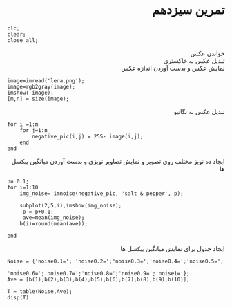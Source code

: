 <div dir = "rtl">
  <h1> تمرین سیزدهم</h1>

</div>


````
clc;
clear;
close all;

````
<div dir = "rtl">
  خواندن عکس</br>
  تبدیل عکس به خاکستری</br>
  نمایش عکس و بدست آوردن اندازه عکس

</div>

`````
image=imread('lena.png');
image=rgb2gray(image);
imshow( image);
[m,n] = size(image);

`````

<div dir = "rtl">
  تبدیل عکس به نگاتیو

</div>

`````
for i =1:m
    for j=1:n
        negative_pic(i,j) = 255- image(i,j);
    end
end

`````
<div dir = "rtl">
ایجاد ده نویز مختلف روی تصویر و نمایش تصاویر نویزی و بدست آوردن میانگین پیکسل ها
</div>

`````
p= 0.1;
for i=1:10
    img_noise= imnoise(negative_pic, 'salt & pepper', p);
   
    subplot(2,5,i),imshow(img_noise);
     p = p+0.1;
     ave=mean(img_noise);
    b(i)=round(mean(ave));

end
`````  
<div dir = "rtl">
ایجاد جدول برای نمایش میانگین پیکسل ها
</div>

````
Noise = {'noise0.1='; 'noise0.2=';'noise0.3=';'noise0.4=';'noise0.5=';
              'noise0.6=';'noise0.7=';'noise0.8=';'noise0.9=';'noise1='};
Ave = [b(1);b(2);b(3);b(4);b(5);b(6);b(7);b(8);b(9);b(10)];

T = table(Noise,Ave);
disp(T)

````
